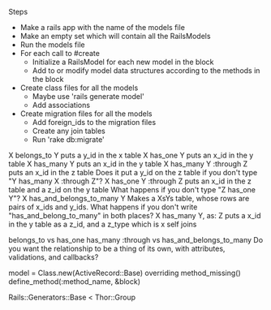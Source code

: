 Steps
* Make a rails app with the name of the models file
* Make an empty set which will contain all the RailsModels
* Run the models file
* For each call to #create
  * Initialize a RailsModel for each new model in the block
  * Add to or modify model data structures according to the methods in the block
* Create class files for all the models
  * Maybe use 'rails generate model'
  * Add associations
* Create migration files for all the models
  * Add foreign_ids to the migration files
  * Create any join tables
  * Run 'rake db:migrate'


X belongs_to Y
  puts a y_id in the x table
X has_one Y
  puts an x_id in the y table
X has_many Y
  puts an x_id in the y table
X has_many Y :through Z
  puts an x_id in the z table
  Does it put a y_id on the z table if you don't type "Y has_many X :through Z"?
X has_one Y :through Z
  puts an x_id in the z table and a z_id on the y table
  What happens if you don't type "Z has_one Y"?
X has_and_belongs_to_many Y
  Makes a XsYs table, whose rows are pairs of x_ids and y_ids.
  What happens if you don't write "has_and_belong_to_many" in both places?
X has_many Y, as: Z
  puts a x_id in the y table as a z_id, and a z_type which is x
self joins

belongs_to vs has_one
has_many :through vs has_and_belongs_to_many
  Do you want the relationship to be a thing of its own, with attributes, validations, and callbacks?


model = Class.new(ActiveRecord::Base)
overriding method_missing()
define_method(:method_name, &block)

Rails::Generators::Base < Thor::Group
